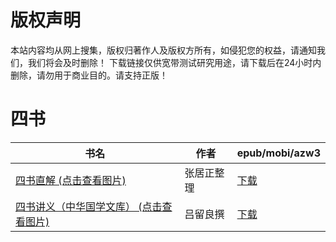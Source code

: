 # 版权声明

本站内容均从网上搜集，版权归著作人及版权方所有，如侵犯您的权益，请通知我们，我们将会及时删除！ 下载链接仅供宽带测试研究用途，请下载后在24小时内删除，请勿用于商业目的。请支持正版！

# 四书

| 书名 | 作者 | epub/mobi/azw3 |
| --- | --- | --- |
| [四书直解 (点击查看图片)](https://www.dushupai.com/attachment/2024/06/03/7c28052cede966b9.jpg) | 张居正整理 | [下载](https://url89.ctfile.com/f/31084289-1357017934-78ec02?p=8866) |
| [四书讲义（中华国学文库） (点击查看图片)](https://www.dushupai.com/attachment/2024/06/02/4de7098a3770667c.jpg) | 吕留良撰 | [下载](https://url89.ctfile.com/f/31084289-1357012750-bf36f4?p=8866) |
